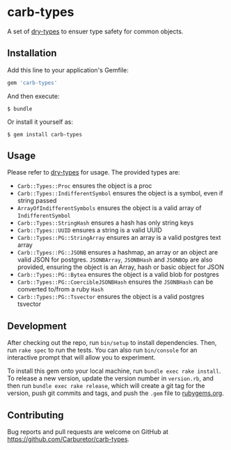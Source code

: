 # carb-types

A set of [dry-types](http://dry-rb.org/gems/dry-types/) to ensuer type safety
for common objects.

## Installation

Add this line to your application's Gemfile:

```ruby
gem 'carb-types'
```

And then execute:

    $ bundle

Or install it yourself as:

    $ gem install carb-types

## Usage

Please refer to [dry-types](http://dry-rb.org/gems/dry-types/) for usage. The
provided types are:

- `Carb::Types::Proc` ensures the object is a proc
- `Carb::Types::IndifferentSymbol` ensures the object is a symbol, even if
  string passed
- `ArrayOfIndifferentSymbols` ensures the object is a valid array of
  `IndifferentSymbol`
- `Carb::Types::StringHash` ensures a hash has only string keys
- `Carb::Types::UUID` ensures a string is a valid UUID
- `Carb::Types::PG::StringArray` ensures an array is a valid postgres text array
- `Carb::Types::PG::JSONB` ensures a hashmap, an array or an object are valid
  JSON for postgres. `JSONBArray`, `JSONBHash` and `JSONBOp` are also provided,
  ensuring the object is an Array, hash or basic object for JSON
- `Carb::Types::PG::Bytea` ensures the object is a valid blob for postgres
- `Carb::Types::PG::CoercibleJSONBHash` ensures the `JSONBHash` can be converted
  to/from a ruby `Hash`
- `Carb::Types::PG::Tsvector` ensures the object is a valid postgres tsvector

## Development

After checking out the repo, run `bin/setup` to install dependencies. Then, run `rake spec` to run the tests. You can also run `bin/console` for an interactive prompt that will allow you to experiment.

To install this gem onto your local machine, run `bundle exec rake install`. To release a new version, update the version number in `version.rb`, and then run `bundle exec rake release`, which will create a git tag for the version, push git commits and tags, and push the `.gem` file to [rubygems.org](https://rubygems.org).

## Contributing

Bug reports and pull requests are welcome on GitHub at https://github.com/Carburetor/carb-types.

